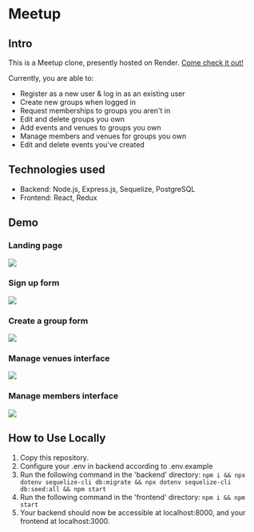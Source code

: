 # Meetup

## Intro

This is a Meetup clone, presently hosted on Render. <a href="https://cameron-meetup-auth.onrender.com/">Come check it out!</a>

Currently, you are able to:
- Register as a new user & log in as an existing user
- Create new groups when logged in
- Request memberships to groups you aren't in
- Edit and delete groups you own
- Add events and venues to groups you own
- Manage members and venues for groups you own
- Edit and delete events you've created

## Technologies used

- Backend: Node.js, Express.js, Sequelize, PostgreSQL
- Frontend: React, Redux

## Demo

### Landing page

<img src="https://i.gyazo.com/4253e7106a1c1eaa3062a87ba30ca327.png">

### Sign up form

<img src="https://i.gyazo.com/26407c844f2ec985326f10edb8600b1e.png">

### Create a group form

<img src="https://i.gyazo.com/08e1dae1537bcbbc0735feff7208d56e.png">

### Manage venues interface

<img src="https://i.gyazo.com/89126b9ecb186bca7e59e696ed59eb23.png">

### Manage members interface

<img src="https://i.gyazo.com/e6231aacbbc75b0f08fb66ed236bb018.png">

## How to Use Locally

1. Copy this repository.
2. Configure your .env in backend according to .env.example
3. Run the following command in the 'backend' directory: ```npm i && npx dotenv sequelize-cli db:migrate && npx dotenv sequelize-cli db:seed:all && npm start```
4. Run the following command in the 'frontend' directory: ```npm i && npm start```
5. Your backend should now be accessible at localhost:8000, and your frontend at localhost:3000.
